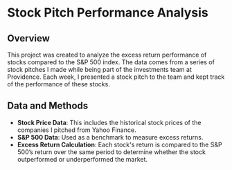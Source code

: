 # Stock Pitch Performance Analysis

## Overview

This project was created to analyze the excess return performance of stocks compared to the S&P 500 index. The data comes from a series of stock pitches I made while being part of the investments team at Providence. Each week, I presented a stock pitch to the team and kept track of the performance of these stocks.

## Data and Methods

- **Stock Price Data**: This includes the historical stock prices of the companies I pitched from Yahoo Finance.
- **S&P 500 Data**: Used as a benchmark to measure excess returns.
- **Excess Return Calculation**: Each stock's return is compared to the S&P 500’s return over the same period to determine whether the stock outperformed or underperformed the market.
